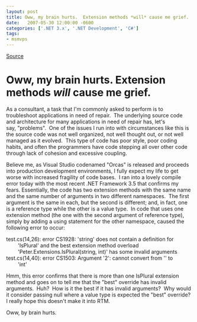 ```yaml
---
layout: post
title: Oww, my brain hurts.  Extension methods *will* cause me grief.
date:   2007-05-30 12:00:00 -0600
categories: ['.NET 3.x', '.NET Development', 'C#']
tags:
- msmvps
---
```

[Source](http://blogs.msmvps.com/peterritchie/2007/05/31/oww-my-brain-hurts-extension-methods-will-cause-me-grief/ "Permalink to Oww, my brain hurts. Extension methods *will* cause me grief.")

# Oww, my brain hurts. Extension methods *will* cause me grief.

As a consultant, a task that I'm commonly asked to perform is to troubleshoot applications in need of repair.  The underlying source code and architecture for many applications in need of repair has, let's say, "problems".  One of the issues I run into with circumstances like this is the source code was not well organized, not well thought out, or not well managed as it evolved.  This type of code has poor style, poor coding habits, and often the programmers have code stepping all over other code through lack of cohesion and excessive coupling.  

Believe me, as Visual Studio codenamed "Orcas" is released and proceeds into production development environments, I fully expect my life to get worse with increased fragility of code bases.  I ran into a lovely compile error today with the most recent .NET Framework 3.5 that confirms my fears. Essentially, the code has two extension methods with the same name and the same number of arguments in two different namespaces.  The first argument is the same in each, but the second is different; and, in fact, one is a reference type while the other is a value type.  In code that uses one extension method (the one with the second argument of reference type), simply by adding a using statement for the other namespace, caused the following error to occur:

test.cs(14,26): error CS1928: 'string' does not contain a definition for  
        'IsPlural' and the best extension method overload  
        'Peter.Extensions.IsPlural(string, int)' has some invalid arguments  
test.cs(14,40): error CS1503: Argument '2': cannot convert from '<null>' to  
        'int'

Hmm, this error confirms that there is more than one IsPlural extension method and goes on to tell me that the "best" override has invalid arguments.  Huh?  How is it the best if it has invalid arguments?  Why would it consider passing null where a value type is expected the "best" override?  I really hope this doesn't make it into RTM.

Oww, by brain hurts.

